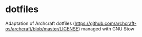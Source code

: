 # dotfiles
Adaptation of Archcraft dotfiles (https://github.com/archcraft-os/archcraft/blob/master/LICENSE) managed with GNU Stow
